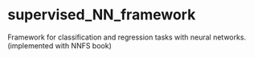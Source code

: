 # supervised_NN_framework
Framework for classification and regression tasks with neural networks. (implemented with NNFS book)

